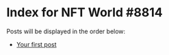 # Index for NFT World #8814
Posts will be displayed in the order below:

- [Your first post](./001-first.md)

